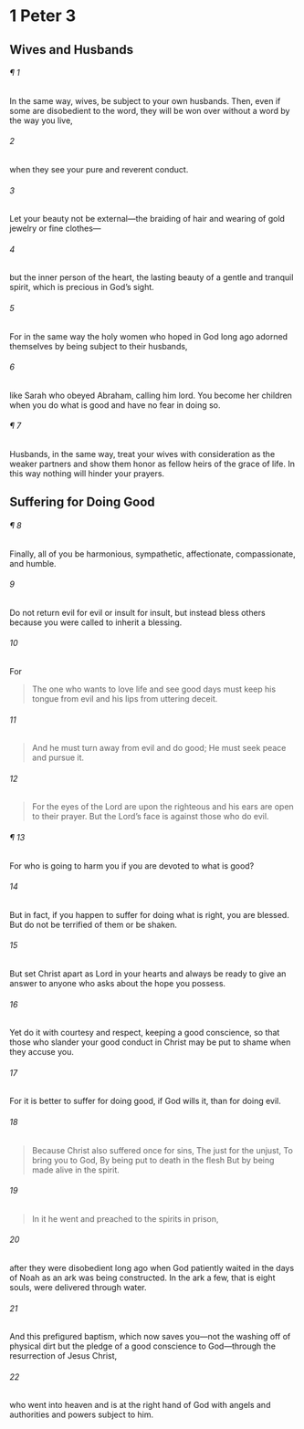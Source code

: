 # 1 Peter 3
## Wives and Husbands
###### ¶ 1
In the same way, wives, be subject to your own husbands. Then, even if some are disobedient to the word, they will be won over without a word by the way you live,
###### 2
when they see your pure and reverent conduct.
###### 3
Let your beauty not be external—the braiding of hair and wearing of gold jewelry or fine clothes—
###### 4
but the inner person of the heart, the lasting beauty of a gentle and tranquil spirit, which is precious in God’s sight.
###### 5
For in the same way the holy women who hoped in God long ago adorned themselves by being subject to their husbands,
###### 6
like Sarah who obeyed Abraham, calling him lord. You become her children when you do what is good and have no fear in doing so.
###### ¶ 7
Husbands, in the same way, treat your wives with consideration as the weaker partners and show them honor as fellow heirs of the grace of life. In this way nothing will hinder your prayers.
## Suffering for Doing Good
###### ¶ 8
Finally, all of you be harmonious, sympathetic, affectionate, compassionate, and humble.
###### 9
Do not return evil for evil or insult for insult, but instead bless others because you were called to inherit a blessing.
###### 10
For
> The one who wants to love life and see good days must keep his tongue from evil and his lips from uttering deceit.
###### 11
> And he must turn away from evil and do good;
> He must seek peace and pursue it.
###### 12
> For the eyes of the Lord are upon the righteous and his ears are open to their prayer.
> But the Lord’s face is against those who do evil.
###### ¶ 13
For who is going to harm you if you are devoted to what is good?
###### 14
But in fact, if you happen to suffer for doing what is right, you are blessed. But do not be terrified of them or be shaken.
###### 15
But set Christ apart as Lord in your hearts and always be ready to give an answer to anyone who asks about the hope you possess.
###### 16
Yet do it with courtesy and respect, keeping a good conscience, so that those who slander your good conduct in Christ may be put to shame when they accuse you.
###### 17
For it is better to suffer for doing good, if God wills it, than for doing evil.
###### 18
> Because Christ also suffered once for sins,
> The just for the unjust,
> To bring you to God,
> By being put to death in the flesh
> But by being made alive in the spirit.
###### 19
> In it he went and preached to the spirits in prison,
###### 20
after they were disobedient long ago when God patiently waited in the days of Noah as an ark was being constructed. In the ark a few, that is eight souls, were delivered through water.
###### 21
And this prefigured baptism, which now saves you—not the washing off of physical dirt but the pledge of a good conscience to God—through the resurrection of Jesus Christ,
###### 22
who went into heaven and is at the right hand of God with angels and authorities and powers subject to him.
